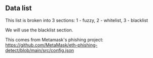 ## Data list

This list is broken into 3 sections: 1 - fuzzy, 2 - whitelist, 3 - blacklist

We will use the blacklist section.

This comes from Metamask's phishing project: https://github.com/MetaMask/eth-phishing-detect/blob/main/src/config.json


